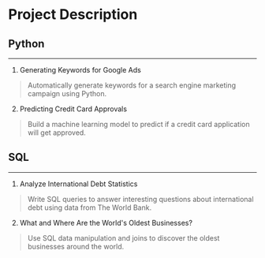 
# Project Description

## Python
---

1. Generating Keywords for Google Ads
> Automatically generate keywords for a search engine marketing campaign using Python.
2. Predicting Credit Card Approvals
>  Build a machine learning model to predict if a credit card application will get approved.


## SQL 
---

1. Analyze International Debt Statistics
> Write SQL queries to answer interesting questions about international debt using data from The World Bank.
2. What and Where Are the World's Oldest Businesses?
> Use SQL data manipulation and joins to discover the oldest businesses around the world.